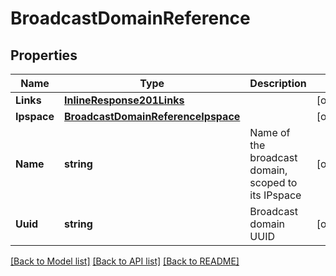 # BroadcastDomainReference

## Properties

Name | Type | Description | Notes
------------ | ------------- | ------------- | -------------
**Links** | [**InlineResponse201Links**](inline_response_201__links.md) |  | [optional] 
**Ipspace** | [**BroadcastDomainReferenceIpspace**](broadcast_domain_reference_ipspace.md) |  | [optional] 
**Name** | **string** | Name of the broadcast domain, scoped to its IPspace | [optional] 
**Uuid** | **string** | Broadcast domain UUID | [optional] 

[[Back to Model list]](../README.md#documentation-for-models) [[Back to API list]](../README.md#documentation-for-api-endpoints) [[Back to README]](../README.md)


